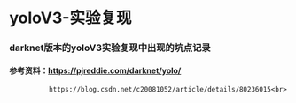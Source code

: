 # yoloV3-实验复现
### darknet版本的yoloV3实验复现中出现的坑点记录
#### 参考资料：https://pjreddie.com/darknet/yolo/<br>
              https://blog.csdn.net/c20081052/article/details/80236015<br>
